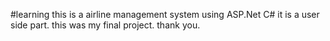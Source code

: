 #learning 
this is a airline management system using ASP.Net C# it is a user side part. this was my final project.      thank you.
